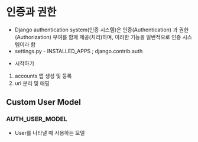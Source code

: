# 인증과 권한

- Django authentication system(인증 시스템)은 인증(Authentication) 과 권한(Authorization) 부여를 함께 제공(처리)하며, 이러한 기능을 일반적으로 인증 시스템이라 함
- settings.py - INSTALLED_APPS ; django.contrib.auth

* 시작하기
1. accounts 앱 생성 및 등록
2. url 분리 및 매핑


## Custom User Model

### AUTH_USER_MODEL
- User를 나타낼 때 사용하는 모델